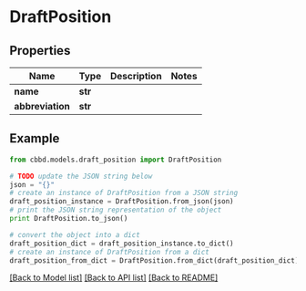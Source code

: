 # DraftPosition


## Properties
Name | Type | Description | Notes
------------ | ------------- | ------------- | -------------
**name** | **str** |  | 
**abbreviation** | **str** |  | 

## Example

```python
from cbbd.models.draft_position import DraftPosition

# TODO update the JSON string below
json = "{}"
# create an instance of DraftPosition from a JSON string
draft_position_instance = DraftPosition.from_json(json)
# print the JSON string representation of the object
print DraftPosition.to_json()

# convert the object into a dict
draft_position_dict = draft_position_instance.to_dict()
# create an instance of DraftPosition from a dict
draft_position_from_dict = DraftPosition.from_dict(draft_position_dict)
```
[[Back to Model list]](../README.md#documentation-for-models) [[Back to API list]](../README.md#documentation-for-api-endpoints) [[Back to README]](../README.md)


